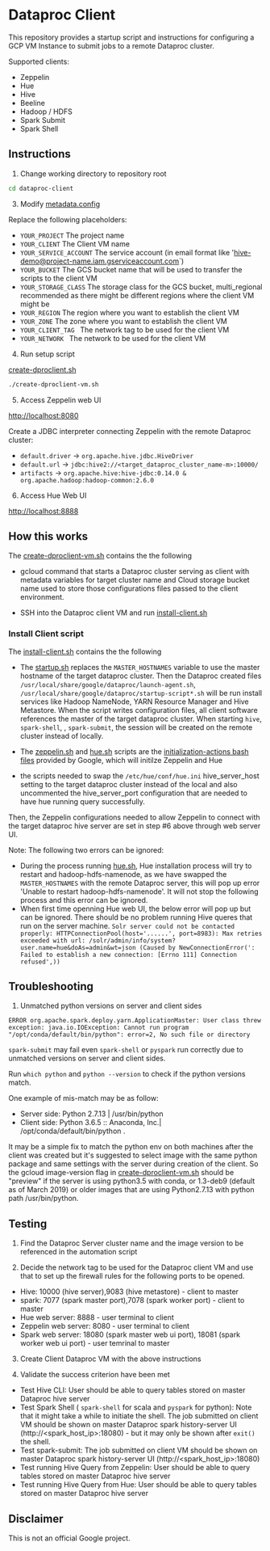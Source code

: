 # Dataproc Client

This repository provides a startup script and instructions for configuring a GCP VM Instance to submit jobs to a remote Dataproc cluster.

Supported clients:
* Zeppelin
* Hue
* Hive
* Beeline
* Hadoop / HDFS
* Spark Submit
* Spark Shell


## Instructions


1. Change working directory to repository root

```sh
cd dataproc-client
```


3. Modify [metadata.config](metadata.config)

Replace the following placeholders:

* `YOUR_PROJECT` The project name
* `YOUR_CLIENT` The Client VM name
* `YOUR_SERVICE_ACCOUNT` The service account (in email format like 'hive-demo@project-name.iam.gserviceaccount.com`) 
* `YOUR_BUCKET` The GCS bucket name that will be used to transfer the scripts to the client VM
* `YOUR_STORAGE_CLASS` The storage class for the GCS bucket, multi_regional recommended as there might be different regions where the client VM might be
* `YOUR_REGION` The region where you want to establish the client VM
* `YOUR_ZONE` The zone where you want to establish the client VM
* `YOUR_CLIENT_TAG ` The network tag to be used for the client VM
* `YOUR_NETWORK ` The network to be used for the client VM


4. Run setup script

[create-dproclient.sh](create-dproclient.sh)

```sh
./create-dproclient-vm.sh
```

5. Access Zeppelin web UI

[http://localhost:8080](http://localhost:8080)

Create a JDBC interpreter connecting Zeppelin with the remote Dataproc cluster:

- `default.driver` -> `org.apache.hive.jdbc.HiveDriver`
- `default.url` -> `jdbc:hive2://<target_dataproc_cluster_name-m>:10000/`
- `artifacts` -> `org.apache.hive:hive-jdbc:0.14.0 & org.apache.hadoop:hadoop-common:2.6.0`


6. Access Hue Web UI

[http://localhost:8888](http://localhost:8888)



## How this works

The [create-dproclient-vm.sh](create-dproclient-vm.sh) contains the the following

- gcloud command that starts a Dataproc cluster serving as client with metadata variables for target cluster name and Cloud storage bucket name used to store those configurations files passed to the client environment. 

- SSH into the Dataproc client VM and run [install-client.sh](install-client.sh)



### Install Client script

The [install-client.sh](install-client.sh) contains the the following

- The [startup.sh](startup.sh) replaces the `MASTER_HOSTNAMES` variable to use the master hostname of the target dataproc cluster. Then the Dataproc created files `/usr/local/share/google/dataproc/launch-agent.sh`, `/usr/local/share/google/dataproc/startup-script*.sh` will be run install services like Hadoop NameNode, YARN Resource Manager and Hive Metastore. When the script writes configuration files, all client software references the master of the target dataproc cluster. When starting `hive`, `spark-shell`, , `spark-submit`, the session will be created on the remote cluster instead of locally.

- The [zeppelin.sh](zeppelin.sh) and [hue.sh](hue.sh) scripts are the [initialization-actions bash files](initialization-actions) provided by Google, which will initilze Zeppelin and Hue 

- the scripts needed to swap the `/etc/hue/conf/hue.ini` hive_server_host setting to the target dataproc cluster instead of the local and also uncommented the hive_server_port configuration that are needed to have hue running query successfully.

Then, the Zeppelin configurations needed to allow Zeppelin to connect with the target dataproc hive server are set in step #6 above through web server UI.  

Note: The following two errors can be ignored:
- During the process running [hue.sh](hue.sh), Hue installation process will try to restart and hadoop-hdfs-namenode, as we have swapped the `MASTER_HOSTNAMES` with the remote Dataproc server, this will pop up error 'Unable to restart hadoop-hdfs-namenode'. It will not stop the following process and this error can be ignored.
- When first time openning Hue web UI, the below error will pop up but can be ignored. There should be no problem running Hive queres that run on the server machine.
`Solr server could not be contacted properly: HTTPConnectionPool(host='......', port=8983): Max retries exceeded with url: /solr/admin/info/system?user.name=hue&doAs=admin&wt=json (Caused by NewConnectionError(': Failed to establish a new connection: [Errno 111] Connection refused',))`


## Troubleshooting

1. Unmatched python versions on server and client sides

```
ERROR org.apache.spark.deploy.yarn.ApplicationMaster: User class threw exception: java.io.IOException: Cannot run program "/opt/conda/default/bin/python": error=2, No such file or directory
```    

`spark-submit` may fail even `spark-shell` or `pyspark` run correctly due to unmatched versions on server and client sides.

Run `which python` and `python --version` to check if the python versions match.

One example of mis-match may be as follow:
- Server side: Python 2.7.13 | /usr/bin/python 
- Client side: Python 3.6.5 :: Anaconda, Inc.| /opt/conda/default/bin/python .  

It may be a simple fix to match the python env on both machines after the client was created but it's suggested to select image with the same python package and same settings with the server during creation of the client. So the gcloud image-version flag in [create-dproclient-vm.sh](create-dproclient-vm.sh) should be "preview" if the server is using python3.5 with conda, or 1.3-deb9 (default as of March 2019) or older images that are using Python2.7.13 with python path /usr/bin/python.


## Testing

1. Find the Dataproc Server cluster name and the image version to be referenced in the automation script

2. Decide the network tag to be used for the Dataproc client VM and use that to set up the firewall rules for the following ports to be opened.
- Hive: 10000 (hive server),9083 (hive metastore) - client to master
- spark: 7077 (spark master port),7078 (spark worker port) - client to master
- Hue web server: 8888 - user terminal to client
- Zeppelin web server: 8080 - user terminal to client
- Spark web server: 18080 (spark master web ui port), 18081  (spark worker web ui port) - user temrinal to master

3. Create Client Dataproc VM with the above instructions

4. Validate the success criterion have been met
- Test Hive CLI: User should be able to query tables stored on master Dataproc hive server
- Test Spark Shell ( `spark-shell` for scala and `pyspark` for python): Note that it might take a while to initiate the shell. The job submitted on client VM should be shown on master Dataproc spark history-server UI (http://<spark_host_ip>:18080) - but it may only be shown after `exit()` the shell. 
- Test spark-submit: The job submitted on client VM should be shown on master Dataproc spark history-server UI (http://<spark_host_ip>:18080)
- Test running Hive Query from Zeppelin: User should be able to query tables stored on master Dataproc hive server
- Test running Hive Query from Hue: User should be able to query tables stored on master Dataproc hive server



## Disclaimer

This is not an official Google project.
